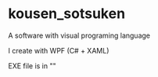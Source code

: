 # kousen_sotsuken
A software with visual programing language

I create with WPF (C# + XAML)

EXE file is in ""
